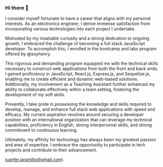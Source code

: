 ### Hi there 👋

I consider myself fortunate to have a career that aligns with my personal interests. As an electronics engineer, I derive immense satisfaction from incorporating various technologies into each project I undertake.

Motivated by my insatiable curiosity and a strong dedication to ongoing growth, I embraced the challenge of becoming a full stack JavaScript developer. To accomplish this, I enrolled in the bootcamp and labs program offered by @soyhenry.

This rigorous and demanding program equipped me with the technical skills necessary to construct web applications from both the front and back ends. I gained proficiency in JavaScript, React.js, Express.js, and Sequelize.js, enabling me to create efficient and dynamic web-based solutions. Additionally, my involvement as a Teaching Assistant further enhanced my ability to collaborate effectively within a team setting, fostering the development of my soft skills.

Presently, I take pride in possessing the knowledge and skills required to develop, manage, and enhance full stack web applications with speed and efficacy. My current aspiration revolves around securing a developer position with an international organization that can leverage my technical capabilities, proficiency in English, strong interpersonal skills, and strong commitment to continuous learning.

Ultimately, my affinity for technology has always been my greatest passion and area of expertise. I embrace the opportunity to participate in tech projects and contribute to their advancement.

juanfer.jaramillo@gmail.com\
<!--
**juanferjaramillo/juanferjaramillo** is a ✨ _special_ ✨ repository because its `README.md` (this file) appears on your GitHub profile.

Here are some ideas to get you started:

- 🔭 I’m currently working on ...
- 🌱 I’m currently learning ...
- 👯 I’m looking to collaborate on ...
- 🤔 I’m looking for help with ...
- 💬 Ask me about ...
- 📫 How to reach me: ...
- 😄 Pronouns: ...
- ⚡ Fun fact: ...
-->
